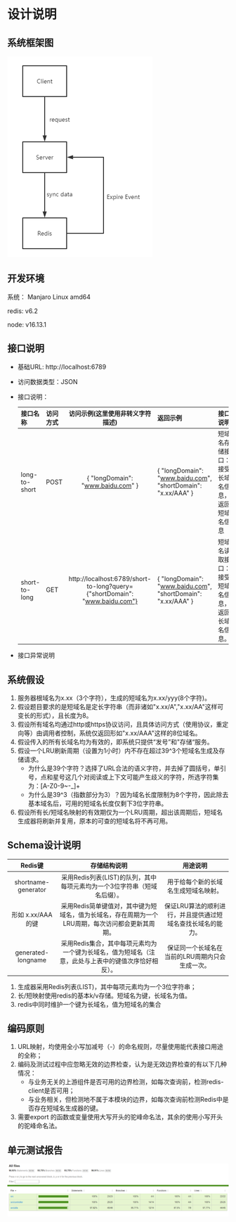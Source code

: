 # 设计说明

## 系统框架图

![架构图](./框架示意图.png)

## 开发环境

系统： Manjaro Linux amd64

redis:   v6.2

node:   v16.13.1



## 接口说明

- 基础URL: http://localhost:6789

- 访问数据类型：JSON

- 接口说明：

  | 接口名称      | 访问方式 |               访问示例(这里使用非转义字符描述)               | 返回示例                                                     | 接口说明                                         |
  | ------------- | -------- | :----------------------------------------------------------: | ------------------------------------------------------------ | ------------------------------------------------ |
  | long-to-short | POST     |              { "longDomain": "www.baidu.com" }               | { "longDomain": "www.baidu.com", "shortDomain": "x.xx/AAA" } | 短域名存储接口：接受长域名信息，返回短域名信息   |
  | short-to-long | GET      | http://localhost:6789/short-to-long?query={"shortDomain": "www.baidu.com"} | { "longDomain": "www.baidu.com", "shortDomain": "x.xx/AAA" } | 短域名读取接口：接受短域名信息，返回长域名信息。 |

- 接口异常说明

  

## 系统假设
1. 服务器根域名为x.xx（3个字符），生成的短域名为x.xx/yyy(8个字符)。
2. 假设题目要求的是短域名是定长字符串（而非诸如"x.xx/A","x.xx/AA"这样可变长的形式），且长度为8。
3. 假设所有域名均通过http或https协议访问，且具体访问方式（使用协议，重定向等）由调用者控制，系统仅返回形如"x.xx/AAA"这样的8位域名。
4. 假设传入的所有长域名均为有效的，即系统只提供“发号”和"存储“服务。
5. 假设一个LRU刷新周期（设置为1小时）内不存在超过39^3个短域名生成及存储请求。
    - 为什么是39个字符？选择了URL合法的语义字符，并去掉了圆括号，单引号，点和星号这几个对阅读或上下文可能产生歧义的字符，所选字符集为：[A-Z0-9~-_]+
    - 为什么是39^3（指数部分为3）？因为域名长度限制为8个字符，因此除去基本域名后，可用的短域名长度仅剩下3位字符串。
6. 假设所有长/短域名映射的有效期仅为一个LRU周期，超出该周期后，短域名生成器将刷新并复用，原本的可查的短域名将不再可用。

## Schema设计说明
|       Redis键       |                         存储结构说明                         |                          用途说明                           |
| :-----------------: | :----------------------------------------------------------: | :---------------------------------------------------------: |
| shortname-generator | 采用Redis列表(LIST)的队列，其中每项元素均为一个3位字符串（短域名后缀）。 |            用于给每个新的长域名生成短域名映射。             |
|  形如 x.xx/AAA的键  | 采用Redis简单键值对，其中键为短域名，值为长域名，存在周期为一个LRU周期，每次访问都会更新其周期。 | 保证LRU算法的顺利进行，并且提供通过短域名查找长域名的能力。 |
| generated-longname  | 采用Redis集合，其中每项元素均为一个键为长域名，值为短域名（注意，此处与上表中的键值次序恰好相反）。 |       保证同一个长域名在当前的LRU周期内只会生成一次。       |



1. 生成器采用Redis列表(LIST)，其中每项元素均为一个3位字符串；
2. 长/短映射使用redis的基本k/v存储。短域名为键，长域名为值。
3. redis中同时维护一个键为长域名，值为短域名的集合

## 编码原则

1. URL映射，均使用全小写加减号（-）的命名规则，尽量使用能代表接口用途的全称；
2. 编码及测试过程中应忽略无效的边界检查，认为是无效边界检查的有以下几种情况：
   - 与业务无关的上游组件是否可用的边界检测，如每次查询前，检测redis-client是否可用；
   - 与业务相关，但检测地不属于本模块的边界，如每次查询前检测Redis中是否存在短域名生成器的键。
3. 需要export 的函数或变量使用大写开头的驼峰命名法，其余的使用小写开头的驼峰命名法。

## 单元测试报告

![Screenshot_20220418_212821](./测试报告.png)
